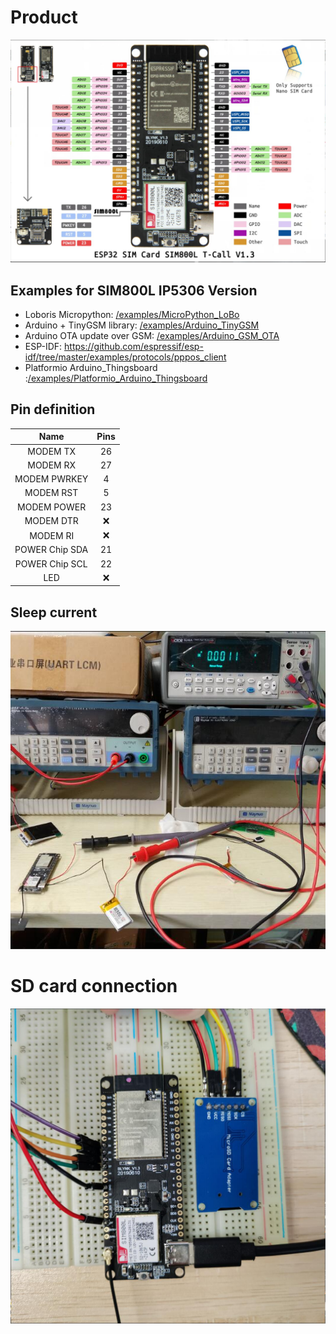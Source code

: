 # Product

![](../image/SIM800L_IP5306.jpg)


## Examples for SIM800L IP5306 Version

- Loboris Micropython: [/examples/MicroPython_LoBo](/examples/MicroPython_LoBo)
- Arduino + TinyGSM library: [/examples/Arduino_TinyGSM](/examples/Arduino_TinyGSM)
- Arduino OTA update over GSM: [/examples/Arduino_GSM_OTA](/examples/Arduino_GSM_OTA)
- ESP-IDF: https://github.com/espressif/esp-idf/tree/master/examples/protocols/pppos_client
- Platformio Arduino_Thingsboard :[/examples/Platformio_Arduino_Thingsboard](/examples/Arduino_Deepsleep)

##  Pin definition
|      Name      | Pins  |
| :------------: | :---: |
|   MODEM  TX    |  26   |
|   MODEM  RX    |  27   |
|  MODEM PWRKEY  |   4   |
|   MODEM RST    |   5   |
|  MODEM POWER   |  23   |
|   MODEM DTR    |   ❌   |
|    MODEM RI    |   ❌   |
| POWER Chip SDA |  21   |
| POWER Chip SCL |  22   |
|      LED       |   ❌   |

## Sleep current
![](../image/SIM800L_IP5306_SLEEP.jpg)

# SD card connection
![](../image/SIM800L-IP5306-SD.jpg)